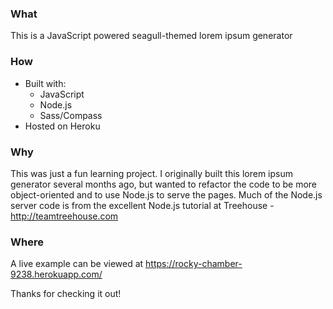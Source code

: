 ### What
This is a JavaScript powered seagull-themed lorem ipsum generator

### How
- Built with:
  - JavaScript
  - Node.js
  - Sass/Compass
- Hosted on Heroku

### Why
This was just a fun learning project. I originally built this lorem ipsum generator several months ago, but wanted to refactor the code to be more object-oriented and to use Node.js to serve the pages. Much of the Node.js server code is from the excellent Node.js tutorial at Treehouse - http://teamtreehouse.com

### Where
A live example can be viewed at https://rocky-chamber-9238.herokuapp.com/

Thanks for checking it out!
